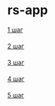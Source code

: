 # rs-app
<div class="b-steps-box-links" style="display: flex;flex-direction: column;gap: 20px;">
    <a href="https://mamaev-andrey.github.io/rs-app/step1.html" class="b-steps-box-link" target="_blank">1 шаг</a>
    <a href="https://mamaev-andrey.github.io/rs-app/step2.html" class="b-steps-box-link" target="_blank">2 шаг</a>
    <a href="https://mamaev-andrey.github.io/rs-app/step3.html" class="b-steps-box-link" target="_blank">3 шаг</a>
    <a href="https://mamaev-andrey.github.io/rs-app/step4.html" class="b-steps-box-link" target="_blank">4 шаг</a>
    <a href="https://mamaev-andrey.github.io/rs-app/step5.html" class="b-steps-box-link" target="_blank">5 шаг</a>
</div>
